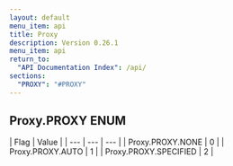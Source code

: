 ```yaml
---
layout: default
menu_item: api
title: Proxy
description: Version 0.26.1
menu_item: api
return_to:
  "API Documentation Index": /api/
sections:
  "PROXY": "#PROXY"
---
```


## <a name="PROXY"></a><span>Proxy.</span>PROXY <span class="tags"><span class="enum">ENUM</span></span>

| Flag | Value |
| --- | --- | --- |
| <span>Proxy.PROXY.</span>NONE | 0 |
| <span>Proxy.PROXY.</span>AUTO | 1 |
| <span>Proxy.PROXY.</span>SPECIFIED | 2 |

